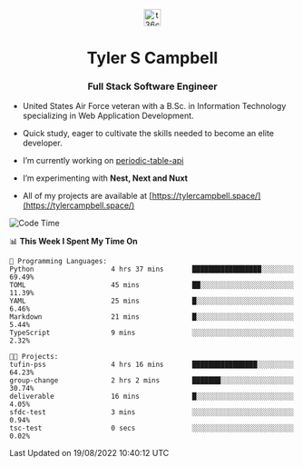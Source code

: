 <p align="center">
<a href="https://www.linkedin.com/in/t36campbell" target="blank"><img align="center" src="https://ik.imagekit.io/t36campbell/Portfolio/linkedin.png.original_m8bbGgPh6.png" alt="t36campbell" height="30" width="30" /></a>
</p>
<h1 align="center">Tyler S Campbell</h1>
<h3 align="center">Full Stack Software Engineer</h3>

* United States Air Force veteran with a B.Sc. in Information Technology specializing in Web Application Development. 

* Quick study, eager to cultivate the skills needed to become an elite developer.

* I’m currently working on [periodic-table-api](https://github.com/t36campbell/periodic-table-api)

* I’m experimenting with **Nest, Next and Nuxt**

* All of my projects are available at [https://tylercampbell.space/](https://tylercampbell.space/)

<!--START_SECTION:waka-->
![Code Time](http://img.shields.io/badge/Code%20Time-609%20hrs%2026%20mins-blue)

📊 **This Week I Spent My Time On** 

```text
💬 Programming Languages: 
Python                   4 hrs 37 mins       █████████████████░░░░░░░░   69.49% 
TOML                     45 mins             ██░░░░░░░░░░░░░░░░░░░░░░░   11.39% 
YAML                     25 mins             █░░░░░░░░░░░░░░░░░░░░░░░░   6.46% 
Markdown                 21 mins             █░░░░░░░░░░░░░░░░░░░░░░░░   5.44% 
TypeScript               9 mins              ░░░░░░░░░░░░░░░░░░░░░░░░░   2.32%

🐱‍💻 Projects: 
tufin-pss                4 hrs 16 mins       ████████████████░░░░░░░░░   64.23% 
group-change             2 hrs 2 mins        ███████░░░░░░░░░░░░░░░░░░   30.74% 
deliverable              16 mins             █░░░░░░░░░░░░░░░░░░░░░░░░   4.05% 
sfdc-test                3 mins              ░░░░░░░░░░░░░░░░░░░░░░░░░   0.94% 
tsc-test                 0 secs              ░░░░░░░░░░░░░░░░░░░░░░░░░   0.02%

```


 Last Updated on 19/08/2022 10:40:12 UTC
<!--END_SECTION:waka-->

